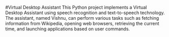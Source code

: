 
#Virtual Desktop Assistant
This Python project implements a Virtual Desktop Assistant using speech recognition and text-to-speech technology. The assistant, named Vishnu, can perform various tasks such as fetching information from Wikipedia, opening web browsers, retrieving the current time, and launching applications based on user commands.
